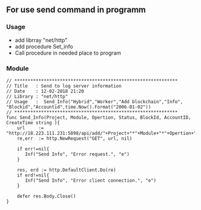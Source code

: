 ## For use send command in programm

### Usage  

* add librray "net/http"
* add procedure Set_info
* Call procedure in needed place to program  

### Module

```golang
// *************************************************************
// Title   : Send to log server information
// Date    : 12-02-2018 21:20
// Library : "net/http"
// Usage   :  Send_Info("Hybrid","Worker","Add blockchain","Info", "Blockid","Accountid",time.Now().Format("2006-01-02"))
// *************************************************************
func Send_Info(Project, Module, Opertion, Status, BlockId, AccountID, CreateTime string ){
    url     := "http://18.223.111.231:5898/api/add/"+Project+"*"+Module+"*"+Opertion+"*"+Status+"*"+BlockId+"*"+AccountID+"*"+CreateTime
	re,err  := http.NewRequest("GET", url, nil)
	
	if err!=nil{
       Inf("Send Info", "Error request.", "e")           
	}

	res, erd := http.DefaultClient.Do(re)
	if erd!=nil{
       Inf("Send Info", "Error client connection.", "e")           
	}

	defer res.Body.Close()
}
```
